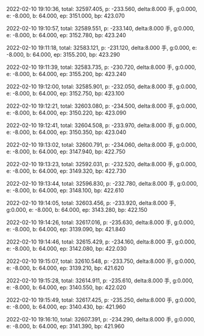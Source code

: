 2022-02-10 19:10:36, total: 32597.405, p: -233.560, delta:8.000 手, g:0.000, e: -8.000, b: 64.000, ep: 3151.000, bp: 423.070

2022-02-10 19:10:57, total: 32589.551, p: -233.140, delta:8.000 手, g:0.000, e: -8.000, b: 64.000, ep: 3152.780, bp: 423.240

2022-02-10 19:11:18, total: 32583.121, p: -231.120, delta:8.000 手, g:0.000, e: -8.000, b: 64.000, ep: 3155.200, bp: 423.290

2022-02-10 19:11:39, total: 32583.735, p: -230.720, delta:8.000 手, g:0.000, e: -8.000, b: 64.000, ep: 3155.200, bp: 423.240

2022-02-10 19:12:00, total: 32585.901, p: -232.050, delta:8.000 手, g:0.000, e: -8.000, b: 64.000, ep: 3152.750, bp: 423.100

2022-02-10 19:12:21, total: 32603.080, p: -234.500, delta:8.000 手, g:0.000, e: -8.000, b: 64.000, ep: 3150.220, bp: 423.090

2022-02-10 19:12:41, total: 32604.508, p: -233.970, delta:8.000 手, g:0.000, e: -8.000, b: 64.000, ep: 3150.350, bp: 423.040

2022-02-10 19:13:02, total: 32600.791, p: -234.060, delta:8.000 手, g:0.000, e: -8.000, b: 64.000, ep: 3147.940, bp: 422.750

2022-02-10 19:13:23, total: 32592.031, p: -232.520, delta:8.000 手, g:0.000, e: -8.000, b: 64.000, ep: 3149.320, bp: 422.730

2022-02-10 19:13:44, total: 32596.830, p: -232.780, delta:8.000 手, g:0.000, e: -8.000, b: 64.000, ep: 3148.100, bp: 422.610

2022-02-10 19:14:05, total: 32603.456, p: -233.920, delta:8.000 手, g:0.000, e: -8.000, b: 64.000, ep: 3143.280, bp: 422.150

2022-02-10 19:14:26, total: 32617.016, p: -235.630, delta:8.000 手, g:0.000, e: -8.000, b: 64.000, ep: 3139.090, bp: 421.840

2022-02-10 19:14:46, total: 32615.429, p: -234.160, delta:8.000 手, g:0.000, e: -8.000, b: 64.000, ep: 3142.080, bp: 422.030

2022-02-10 19:15:07, total: 32610.548, p: -233.750, delta:8.000 手, g:0.000, e: -8.000, b: 64.000, ep: 3139.210, bp: 421.620

2022-02-10 19:15:28, total: 32614.911, p: -235.610, delta:8.000 手, g:0.000, e: -8.000, b: 64.000, ep: 3140.550, bp: 422.020

2022-02-10 19:15:49, total: 32617.425, p: -235.250, delta:8.000 手, g:0.000, e: -8.000, b: 64.000, ep: 3140.430, bp: 421.960

2022-02-10 19:16:10, total: 32607.391, p: -234.290, delta:8.000 手, g:0.000, e: -8.000, b: 64.000, ep: 3141.390, bp: 421.960